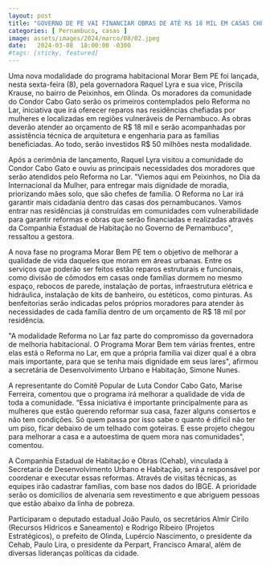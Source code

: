 ```yaml
---
layout: post
title: "GOVERNO DE PE VAI FINANCIAR OBRAS DE ATÉ R$ 18 MIL EM CASAS CHEFIADAS POR MULHERES VULNERÁVEIS"
categories: [ Pernambuco, casas ]
image: assets/images/2024/marco/08/02.jpeg
date:   2024-03-08  18:00:00 -0300
#tags: [sticky, featured]
---
```

Uma nova modalidade do programa habitacional Morar Bem PE foi lançada, nesta sexta-feira (8), pela governadora Raquel Lyra e sua vice, Priscila Krause, no bairro de Peixinhos, em Olinda. Os moradores da comunidade do Condor Cabo Gato serão os primeiros contemplados pelo Reforma no Lar, iniciativa que irá oferecer reparos nas residências chefiadas por mulheres e localizadas em regiões vulneráveis de Pernambuco. As obras deverão atender ao orçamento de R$ 18 mil e serão acompanhadas por assistência técnica de arquitetura e engenharia para as famílias beneficiadas. Ao todo, serão investidos R$ 50 milhões nesta modalidade.

Após a cerimônia de lançamento, Raquel Lyra visitou a comunidade do Condor Cabo Gato e ouviu as principais necessidades dos moradores que serão atendidos pelo Reforma no Lar. "Viemos aqui em Peixinhos, no Dia da Internacional da Mulher, para entregar mais dignidade de moradia, priorizando mães solo, que são chefes de família. O Reforma no Lar irá garantir mais cidadania dentro das casas dos pernambucanos. Vamos entrar nas residências já construídas em comunidades com vulnerabilidade para garantir reformas e obras que serão financiadas e realizadas através da Companhia Estadual de Habitação no Governo de Pernambuco", ressaltou a gestora.

A nova fase no programa Morar Bem PE tem o objetivo de melhorar a qualidade de vida daqueles que moram em áreas urbanas. Entre os serviços que poderão ser feitos estão reparos estruturais e funcionais, como divisão de cômodos em casas onde famílias dormem no mesmo espaço, rebocos de parede, instalação de portas, infraestrutura elétrica e hidráulica, instalação de kits de banheiro, ou estéticos, como pinturas. As benfeitorias serão indicadas pelos próprios moradores para atender às necessidades de cada família dentro de um orçamento de R$ 18 mil por residência.

"A modalidade Reforma no Lar faz parte do compromisso da governadora de melhoria habitacional. O Programa Morar Bem tem várias frentes, entre elas está o Reforma no Lar, em que a própria família vai dizer qual é a obra mais importante, para que se tenha mais dignidade em seus lares", afirmou a secretária de Desenvolvimento Urbano e Habitação, Simone Nunes.

A representante do Comitê Popular de Luta Condor Cabo Gato, Marise Ferreira, comentou que o programa irá melhorar a qualidade de vida de toda a comunidade. “Essa iniciativa é importante principalmente para as mulheres que estão querendo reformar sua casa, fazer alguns consertos e não tem condições. Só quem passa por isso sabe o quanto é difícil não ter um piso, ficar debaixo de um telhado com goteiras. E esse projeto chegou para melhorar a casa e a autoestima de quem mora nas comunidades", comentou. 

A Companhia Estadual de Habitação e Obras (Cehab), vinculada à Secretaria de Desenvolvimento Urbano e Habitação, será a responsável por coordenar e executar essas reformas. Através de visitas técnicas, as equipes irão cadastrar famílias, com base nos dados do IBGE. A prioridade serão os domicílios de alvenaria sem revestimento e que abriguem pessoas que estão abaixo da linha de pobreza.

Participaram o deputado estadual João Paulo, os secretários Almir Cirilo (Recursos Hídricos e Saneamento) e Rodrigo Ribeiro (Projetos Estratégicos), o prefeito de Olinda, Lupércio Nascimento, o presidente da Cehab, Paulo Lira, o presidente da Perpart, Francisco Amaral, além de diversas lideranças políticas da cidade.